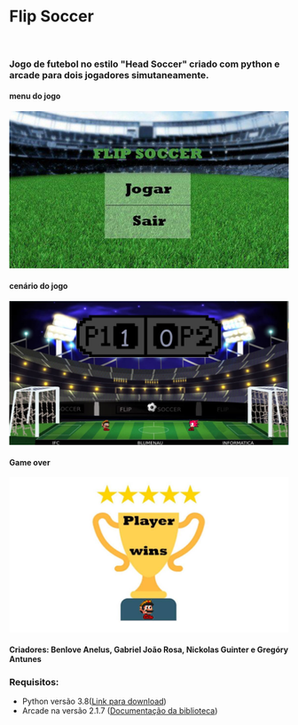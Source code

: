 <body>

<h1>Flip Soccer</h1>
<br>
<h3>Jogo de futebol no estilo "Head Soccer" criado com python e arcade para dois jogadores simutaneamente.</h3>

<h4>menu do jogo </h4>
<img src="img/plano.jpg" width="700px"> 

<h4>cenário do jogo </h4>
<img src="img/cenario.jpg" width="700px"> 

<h4>Game over</h4>
<img src="img/vitoria1.jpg" width="700px"> 

 

<h4>Criadores: Benlove Anelus, Gabriel João Rosa, Nickolas Guinter e Gregóry Antunes </h4>


<h3>Requisitos: </h3>
<ul>
	<li>Python versão 3.8(<a href="https://www.python.org/downloads/">Link para download</a>)</li>
  <li>Arcade na versão 2.1.7 (<a href="http://arcade.academy/">Documentação da biblioteca</a>)</li>

</ul>

</body>
